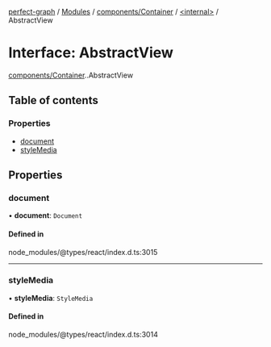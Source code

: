 [perfect-graph](../README.md) / [Modules](../modules.md) / [components/Container](../modules/components_Container.md) / [<internal\>](../modules/components_Container._internal_.md) / AbstractView

# Interface: AbstractView

[components/Container](../modules/components_Container.md).[<internal>](../modules/components_Container._internal_.md).AbstractView

## Table of contents

### Properties

- [document](components_Container._internal_.AbstractView.md#document)
- [styleMedia](components_Container._internal_.AbstractView.md#stylemedia)

## Properties

### document

• **document**: `Document`

#### Defined in

node_modules/@types/react/index.d.ts:3015

___

### styleMedia

• **styleMedia**: `StyleMedia`

#### Defined in

node_modules/@types/react/index.d.ts:3014
